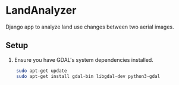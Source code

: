 # LandAnalyzer
Django app to analyze land use changes between two aerial images.

## Setup
1. Ensure you have GDAL's system dependencies installed.
```bash
    sudo apt-get update
    sudo apt-get install gdal-bin libgdal-dev python3-gdal
```